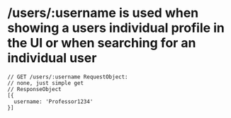 # /users/:username is used when showing a users individual profile in the UI or when searching for an individual user

```
// GET /users/:username RequestObject:
// none, just simple get
// ResponseObject
[{
  username: 'Professor1234'
}]
```
